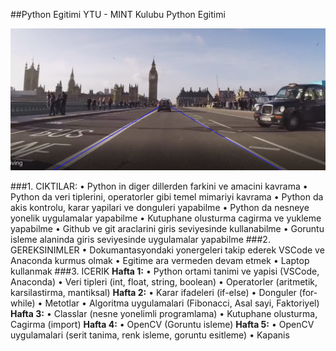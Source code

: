 ##Python Egitimi
YTU - MINT Kulubu Python Egitimi

![final uygulamasi olarak aracin bulundugu seritleri algilama projesi](./lane1_out.png)



###1. CIKTILAR: 
• Python in diger dillerden farkini ve amacini kavrama
• Python da veri tiplerini, operatorler gibi temel mimariyi kavrama
• Python da akis kontrolu, karar yapilari ve donguleri yapabilme
• Python da nesneye yonelik uygulamalar yapabilme
• Kutuphane olusturma cagirma ve yukleme yapabilme
• Github ve git araclarini giris seviyesinde kullanabilme
• Goruntu isleme alaninda giris seviyesinde uygulamalar yapabilme
###2. GEREKSINIMLER
• Dokumantasyondaki yonergeleri takip ederek VSCode ve Anaconda kurmus olmak
• Egitime ara vermeden devam etmek
• Laptop kullanmak
###3. ICERIK
**Hafta 1:**
    • Python ortami tanimi ve yapisi (VSCode, Anaconda)
    • Veri tipleri (int, float, string, boolean)
    • Operatorler (aritmetik, karsilastirma, mantiksal)
**Hafta 2:**
    • Karar ifadeleri (if-else)
    • Donguler (for-while)
    • Metotlar 
    • Algoritma uygulamalari (Fibonacci, Asal sayi, Faktoriyel)
**Hafta 3:**
    • Classlar (nesne yonelimli programlama)
    • Kutuphane olusturma, Cagirma (import)
**Hafta 4:**
    • OpenCV (Goruntu isleme)
**Hafta 5:**
    • OpenCV uygulamalari (serit tanima, renk isleme, goruntu esitleme)
    • Kapanis 

